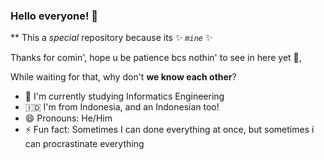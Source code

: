### Hello everyone! 👋
**
This a _special_ repository because its ✨ _`mine`_ ✨

Thanks for comin', hope u be patience bcs nothin' to see in here yet 🥲, 

While waiting for that, why don't **we know each other**?

- 🏫 I'm currently studying Informatics Engineering
- 🇮🇩 I'm from Indonesia, and an Indonesian too!
- 😄 Pronouns: He/Him
- ⚡ Fun fact: Sometimes I can done everything at once, but sometimes i can procrastinate everything

